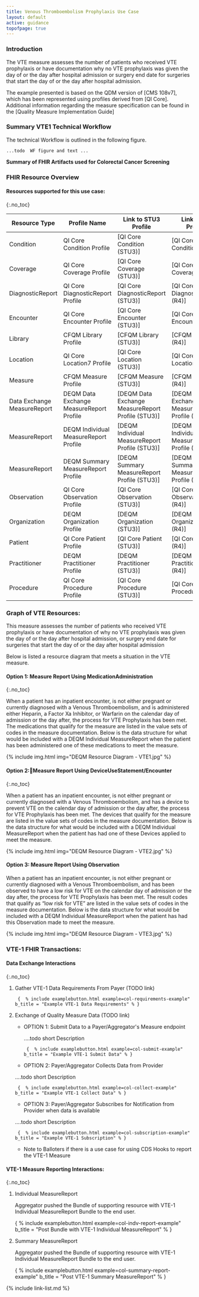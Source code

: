 ```yaml
---
title: Venous Thromboembolism Prophylaxis Use Case
layout: default
active: guidance
topofpage: true
---
```


### Introduction

The VTE measure assesses the number of patients who received VTE prophylaxis or have documentation why no VTE prophylaxis was given the day of or the day after hospital admission or surgery end date for surgeries that start the day of or the day after hospital admission.

The example presented is based on the QDM version of [CMS 108v7], which has been represented using profiles derived from [QI Core].  Additional information regarding the measure specification can be found in the [Quality Measure Implementation Guide]

### Summary VTE1 Technical Workflow

The technical Workflow is outlined in the following figure.

    ...todo  WF figure and text ...

**Summary of FHIR Artifacts used for Colorectal Cancer Screening**


### FHIR Resource Overview

#### Resources supported for this use case:
{:.no_toc}

|Resource Type|Profile Name|Link to STU3 Profile|Link to R4 Profile|
|---|---|---|---|
|Condition|QI Core Condition Profile|[QI Core Condition (STU3)]|[QI Core Condition (R4)]|
|Coverage|QI Core Coverage Profile|[QI Core Coverage (STU3)]|[QI Core Coverage (R4)]|
|DiagnosticReport|QI Core DiagnosticReport Profile|[QI Core DiagnosticReport (STU3)]|[QI Core DiagnosticReport (R4)]|
|Encounter|QI Core Encounter Profile|[QI Core Encounter (STU3)]|[QI Core Encounter (R4)]|
|Library|CFQM Library Profile|[CFQM Library (STU3)]|[CFQM Library (R4)]|
|Location|QI Core Location7 Profile|[QI Core Location (STU3)]|[QI Core Location (R4)]|
|Measure|CFQM Measure Profile|[CFQM Measure (STU3)]|[CFQM Measure (R4)]|
|Data Exchange MeasureReport|DEQM Data Exchange MeasureReport Profile|[DEQM Data Exchange MeasureReport Profile (STU3)]|[DEQM Data Exchange MeasureReport Profile (R4)]|
|MeasureReport|DEQM Individual MeasureReport Profile|[DEQM Individual MeasureReport Profile (STU3)]|[DEQM Individual MeasureReport Profile (R4)]|
|MeasureReport|DEQM Summary MeasureReport Profile|[DEQM Summary MeasureReport Profile (STU3)]|[DEQM Summary MeasureReport Profile (R4)]|
|Observation|QI Core Observation Profile|[QI Core Observation (STU3)]|[QI Core Observation (R4)]|
|Organization|DEQM Organization Profile|[DEQM Organization (STU3)]|[DEQM Organization (R4)]|
|Patient|QI Core Patient Profile|[QI Core Patient (STU3)]|[QI Core Patient (R4)]|
|Practitioner|DEQM Practitioner Profile|[DEQM Practitioner (STU3)]|[DEQM Practitioner (R4)]|
|Procedure|QI Core Procedure Profile|[QI Core Procedure (STU3)]|[QI Core Procedure (R4)]|

### Graph of VTE Resources:

This measure assesses the number of patients who received VTE prophylaxis or have documentation of why no VTE prophylaxis was given the day of or the day after hospital admission, or surgery end date for surgeries that start the day of or the day after hospital admission

Below is listed a resource diagram that meets a situation in the VTE measure.

#### Option 1: Measure Report Using MedicationAdministration
{:.no_toc}

When a patient has an inpatient encounter, is not either pregnant or currently diagnosed with a Venous Thromboembolism, and is administered either Heparin, a Factor Xa Inhibitor, or Warfarin on the calendar day of admission or the day after, the process for VTE Prophylaxis has been met. The medications that qualify for the measure are listed in the value sets of codes in the measure documentation. Below is the data structure for what would be included with a DEQM Individual MeasureReport when the patient has been administered one of these medications to meet the measure.

{% include img.html img="DEQM Resource Diagram - VTE1.jpg" %}

#### Option 2:Measure Report Using DeviceUseStatement/Encounter
{:.no_toc}

When a patient has an inpatient encounter, is not either pregnant or currently diagnosed with a Venous Thromboembolism, and has a device to prevent VTE on the calendar day of admission or the day after, the process for VTE Prophylaxis has been met. The devices that qualify for the measure are listed in the value sets of codes in the measure documentation. Below is the data structure for what would be included with a DEQM Individual MeasureReport when the patient has had one of these Devices applied to meet the measure.

{% include img.html img="DEQM Resource Diagram - VTE2.jpg" %}

#### Option 3: Measure Report Using Observation

When a patient has an inpatient encounter, is not either pregnant or currently diagnosed with a Venous Thromboembolism, and has been observed to have a low risk for VTE on the calendar day of admission or the day after, the process for VTE Prophylaxis has been met. The result codes that qualify as “low risk for VTE” are listed in the value sets of codes in the measure documentation. Below is the data structure for what would be included with a DEQM Individual MeasureReport when the patient has had this Observation made to meet the measure.

{% include img.html img="DEQM Resource Diagram - VTE3.jpg" %}

### VTE-1 FHIR Transactions:

#### Data Exchange Interactions
{:.no_toc}

1. Gather VTE-1 Data Requirements From Payer  (TODO link)

        {  % include examplebutton.html example=col-requirements-example" b_title = "Example VTE-1 Data Requirements" % }

1. Exchange of Quality Measure Data (TODO link)

   - OPTION 1: Submit Data to a Payer/Aggregator's Measure endpoint

       ....todo short Description

          {  % include examplebutton.html example=col-submit-example" b_title = "Example VTE-1 Submit Data" % }

   - OPTION 2: Payer/Aggregator Collects Data from Provider

    ....todo short Description

        {  % include examplebutton.html example=col-collect-example" b_title = "Example VTE-1 Collect Data" % }


   - OPTION 3: Payer/Aggregator Subscribes for Notification from Provider when data is available

    ....todo short Description

        {  % include examplebutton.html example=col-subscription-example" b_title = "Example VTE-1 Subscription" % }

   - Note to Balloters if there is a use case for using CDS Hooks to report the VTE-1 Measure

#### VTE-1 Measure Reporting Interactions:
{:.no_toc}

1. Individual MeasureReport

   Aggregator pushed the Bundle of supporting resource with VTE-1 Individual MeasureReport Bundle to the end user.

      {  % include examplebutton.html example=col-indv-report-example" b_title = "Post Bundle with VTE-1 Individual MeasureReport" % }

1. Summary MeasureReport

   Aggregator pushed the Bundle of supporting resource with VTE-1 Individual MeasureReport Bundle to the end user.

      {  % include examplebutton.html example=col-summary-report-example" b_title = "Post VTE-1 Summary MeasureReport" % }

{% include link-list.md %}
